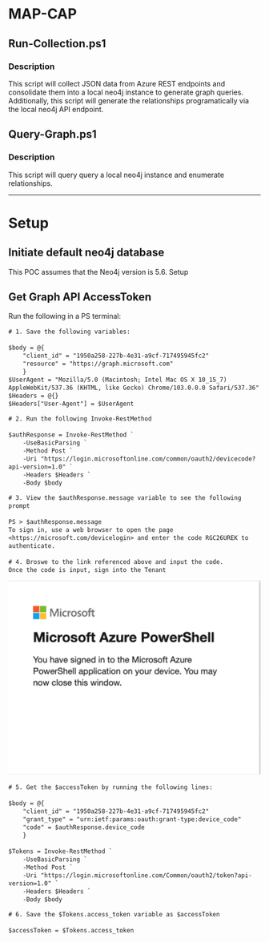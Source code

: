 # MAP-CAP
## Run-Collection.ps1
### Description
This script will collect JSON data from Azure REST endpoints and consolidate them into a local neo4j instance to generate graph queries.
Additionally, this script will generate the relationships programatically via the local neo4j API endpoint.

## Query-Graph.ps1
### Description
This script will query query a local neo4j instance and enumerate relationships. 

---
# Setup
## Initiate default neo4j database
This POC assumes that the Neo4j version is 5.6. Setup 

## Get Graph API AccessToken

Run the following in a PS terminal:

```
# 1. Save the following variables:

$body = @{
    "client_id" = "1950a258-227b-4e31-a9cf-717495945fc2"
    "resource" = "https://graph.microsoft.com"
    }
$UserAgent = "Mozilla/5.0 (Macintosh; Intel Mac OS X 10_15_7) AppleWebKit/537.36 (KHTML, like Gecko) Chrome/103.0.0.0 Safari/537.36"
$Headers = @{}
$Headers["User-Agent"] = $UserAgent
```
```
# 2. Run the following Invoke-RestMethod 

$authResponse = Invoke-RestMethod `
    -UseBasicParsing `
    -Method Post `
    -Uri "https://login.microsoftonline.com/common/oauth2/devicecode?api-version=1.0" `
    -Headers $Headers `
    -Body $body
```
```
# 3. View the $authResponse.message variable to see the following prompt

PS > $authResponse.message
To sign in, use a web browser to open the page <https://microsoft.com/devicelogin> and enter the code RGC26UREK to authenticate.

# 4. Broswe to the link referenced above and input the code. 
Once the code is input, sign into the Tenant
```
![Successful Sign-In Prompt](img/image1.png)
```
# 5. Get the $accessToken by running the following lines:

$body = @{
    "client_id" = "1950a258-227b-4e31-a9cf-717495945fc2"
    "grant_type" = "urn:ietf:params:oauth:grant-type:device_code"
    "code" = $authResponse.device_code
    }

$Tokens = Invoke-RestMethod `
    -UseBasicParsing `
    -Method Post `
    -Uri "https://login.microsoftonline.com/Common/oauth2/token?api-version=1.0" `
    -Headers $Headers `
    -Body $body
```
```
# 6. Save the $Tokens.access_token variable as $accessToken

$accessToken = $Tokens.access_token
```
